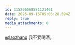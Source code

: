 ```yaml
---
id: 115206568581121461
date: 2025-09-15T05:05:28.594Z
reply: true
media_attachments: 0
---
```


<p><span class="h-card" translate="no"><a href="https://suo.si/@laozhang" class="u-url mention" rel="nofollow noopener" target="_blank">@<span>laozhang</span></a></span> 我不爱喝酒。</p>
